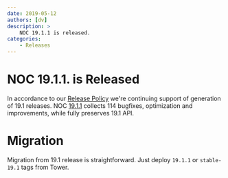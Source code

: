 ```yaml
---
date: 2019-05-12
authors: [dv]
description: >
    NOC 19.1.1 is released.
categories:
    - Releases
---
```

# NOC 19.1.1. is Released

In accordance to our [Release Policy](../../release-policy/index.md)
we're continuing support of generation of 19.1 releases. 
NOC [19.1.1](https://code.getnoc.com/noc/noc/tags/19.1.1)
collects 114 bugfixes, optimization and improvements, while fully
preserves 19.1 API.

# Migration
Migration from 19.1 release is straightforward. Just deploy 
`19.1.1` or `stable-19.1` tags from Tower.

